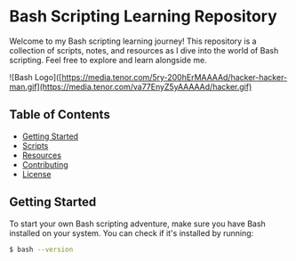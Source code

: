 # Bash Scripting Learning Repository

Welcome to my Bash scripting learning journey! This repository is a collection of scripts, notes, and resources as I dive into the world of Bash scripting. Feel free to explore and learn alongside me.

![Bash Logo]([https://media.tenor.com/5ry-200hErMAAAAd/hacker-hacker-man.gif](https://media.tenor.com/va77EnyZ5yAAAAAd/hacker.gif)

## Table of Contents
- [Getting Started](#getting-started)
- [Scripts](#scripts)
- [Resources](#resources)
- [Contributing](#contributing)
- [License](#license)



## Getting Started

To start your own Bash scripting adventure, make sure you have Bash installed on your system. You can check if it's installed by running:

```bash
$ bash --version
